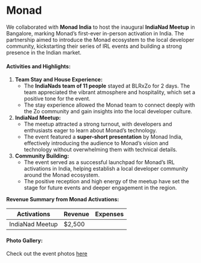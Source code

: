 # Monad

We collaborated with **Monad India** to host the inaugural **IndiaNad Meetup** in Bangalore, marking Monad’s first-ever in-person activation in India. The partnership aimed to introduce the Monad ecosystem to the local developer community, kickstarting their series of IRL events and building a strong presence in the Indian market.

#### **Activities and Highlights:**

1. **Team Stay and House Experience:**
   * The **IndiaNads team of 11 people** stayed at BLRxZo for 2 days. The team appreciated the vibrant atmosphere and hospitality, which set a positive tone for the event.
   * The stay experience allowed the Monad team to connect deeply with the Zo community and gain insights into the local developer culture.
2. **IndiaNad Meetup:**
   * The meetup attracted a strong turnout, with developers and enthusiasts eager to learn about Monad’s technology.
   * The event featured a **super-short presentation** by Monad India, effectively introducing the audience to Monad’s vision and technology without overwhelming them with technical details.
3. **Community Building:**
   * The event served as a successful launchpad for Monad’s IRL activations in India, helping establish a local developer community around the Monad ecosystem.
   * The positive reception and high energy of the meetup have set the stage for future events and deeper engagement in the region.

**Revenue Summary from Monad Activations:**

| Activations     | Revenue | Expenses |
| --------------- | ------- | -------- |
| IndiaNad Meetup | $2,500  |          |

#### **Photo Gallery:**

Check out the event photos [here](https://drive.google.com/drive/folders/1uFx5Q_POlt5idbcPzfi7h2JgmOIzInOp)
